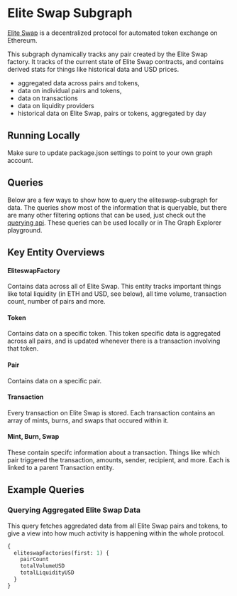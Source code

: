 # Elite Swap Subgraph

[Elite Swap](https://eliteswap.io/) is a decentralized protocol for automated token exchange on Ethereum.

This subgraph dynamically tracks any pair created by the Elite Swap factory. It tracks of the current state of Elite Swap contracts, and contains derived stats for things like historical data and USD prices.

- aggregated data across pairs and tokens,
- data on individual pairs and tokens,
- data on transactions
- data on liquidity providers
- historical data on Elite Swap, pairs or tokens, aggregated by day

## Running Locally

Make sure to update package.json settings to point to your own graph account.

## Queries

Below are a few ways to show how to query the eliteswap-subgraph for data. The queries show most of the information that is queryable, but there are many other filtering options that can be used, just check out the [querying api](https://thegraph.com/docs/graphql-api). These queries can be used locally or in The Graph Explorer playground.

## Key Entity Overviews

#### EliteswapFactory

Contains data across all of Elite Swap. This entity tracks important things like total liquidity (in ETH and USD, see below), all time volume, transaction count, number of pairs and more.

#### Token

Contains data on a specific token. This token specific data is aggregated across all pairs, and is updated whenever there is a transaction involving that token.

#### Pair

Contains data on a specific pair.

#### Transaction

Every transaction on Elite Swap is stored. Each transaction contains an array of mints, burns, and swaps that occured within it.

#### Mint, Burn, Swap

These contain specifc information about a transaction. Things like which pair triggered the transaction, amounts, sender, recipient, and more. Each is linked to a parent Transaction entity.

## Example Queries

### Querying Aggregated Elite Swap Data

This query fetches aggredated data from all Elite Swap pairs and tokens, to give a view into how much activity is happening within the whole protocol.

```graphql
{
  eliteswapFactories(first: 1) {
    pairCount
    totalVolumeUSD
    totalLiquidityUSD
  }
}
```

